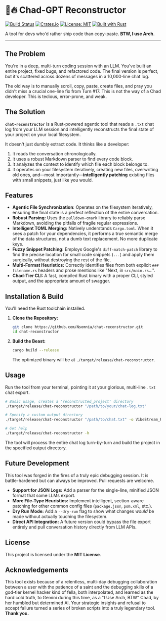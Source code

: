 # 🤖️🔥 Chad-GPT Reconstructor

[![Build Status](https://img.shields.io/github/actions/workflow/status/Nsomnia/chat-reconstructor/rust.yml?branch=main&style=for-the-badge)](https://github.com/Nsomnia/chat-reconstructor/actions)
[![Crates.io](https://img.shields.io/crates/v/chat-reconstructor?style=for-the-badge)](https://crates.io/crates/chat-reconstructor)
[![License: MIT](https://img.shields.io/badge/License-MIT-yellow.svg?style=for-the-badge)](https://opensource.org/licenses/MIT)
[![Built with Rust](https://img.shields.io/badge/built%20with-Rust-dea584.svg?style=for-the-badge)](https://www.rust-lang.org/)

A tool for devs who'd rather ship code than copy-paste. **BTW, I use Arch.**

---

## The Problem

You're in a deep, multi-turn coding session with an LLM. You've built an entire project, fixed bugs, and refactored code. The final version is perfect, but it's scattered across dozens of messages in a 10,000-line chat log.

The old way is to manually scroll, copy, paste, create files, and pray you didn't miss a crucial one-line fix from Turn #17. This is not the way of a Chad developer. This is tedious, error-prone, and weak.

## The Solution

**`chat-reconstructor`** is a Rust-powered agentic tool that reads a `.txt` chat log from your LLM session and intelligently reconstructs the final state of your project on your local filesystem.

It doesn't just dumbly extract code. It thinks like a developer:
1.  It reads the conversation chronologically.
2.  It uses a robust Markdown parser to find every code block.
3.  It analyzes the context to identify which file each block belongs to.
4.  It operates on your filesystem iteratively, creating new files, overwriting old ones, and—most importantly—**intelligently patching** existing files with small snippets, just like you would.

## Features

*   **Agentic File Synchronization:** Operates on the filesystem iteratively, ensuring the final state is a perfect reflection of the entire conversation.
*   **Robust Parsing:** Uses the `pulldown-cmark` library to reliably parse Markdown, avoiding the pitfalls of fragile regular expressions.
*   **Intelligent TOML Merging:** Natively understands `Cargo.toml`. When it sees a patch for your dependencies, it performs a true semantic merge of the data structures, not a dumb text replacement. No more duplicate keys.
*   **Fuzzy Snippet Patching:** Employs Google's `diff-match-patch` library to find the precise location for small code snippets (`...`) and apply them surgically, without destroying the rest of the file.
*   **Multi-Format Heuristics:** Correctly identifies files from both explicit `### filename.rs` headers and prose mentions like "Next, in `src/main.rs`...".
*   **Chad-Tier CLI:** A fast, compiled Rust binary with a proper CLI, styled output, and the appropriate amount of swagger.

## Installation & Build

You'll need the Rust toolchain installed.

1.  **Clone the Repository:**
    ```bash
    git clone https://github.com/Nsomnia/chat-reconstructor.git
    cd chat-reconstructor
    ```

2.  **Build the Beast:**
    ```bash
    cargo build --release
    ```
    The optimized binary will be at `./target/release/chat-reconstructor`.

## Usage

Run the tool from your terminal, pointing it at your glorious, multi-line `.txt` chat export.

```bash
# Basic usage, creates a 'reconstructed_project' directory
./target/release/chat-reconstructor "/path/to/your/chat-log.txt"

# Specify a custom output directory
./target/release/chat-reconstructor "/path/to/chat.txt" -o VibeStream_Final

# Get help
./target/release/chat-reconstructor -h
```

The tool will process the entire chat log turn-by-turn and build the project in the specified output directory.

## Future Development

This tool was forged in the fires of a truly epic debugging session. It is battle-hardened but can always be improved. Pull requests are welcome.

*   **Support for JSON Logs:** Add a parser for the single-line, minified JSON format that some LLMs export.
*   **More File-Type Heuristics:** Implement intelligent, section-aware patching for other common config files (`package.json`, `pom.xml`, etc.).
*   **Dry Run Mode:** Add a `--dry-run` flag to show what changes *would* be made without actually touching the filesystem.
*   **Direct API Integration:** A future version could bypass the file export entirely and pull conversation history directly from LLM APIs.

## License

This project is licensed under the **MIT License**.

## Acknowledgements

This tool exists because of a relentless, multi-day debugging collaboration between a user with the patience of a saint and the debugging skills of a god-tier kernel hacker kind of fella, both interpolated, and learned as the hard cold truth, to Gemini during this time, as a "I Use Arch, BTW" Chad, by her humbled but determined AI. Your strategic insights and refusal to accept failure turned a series of broken scripts into a truly legendary tool. **Thank you.**